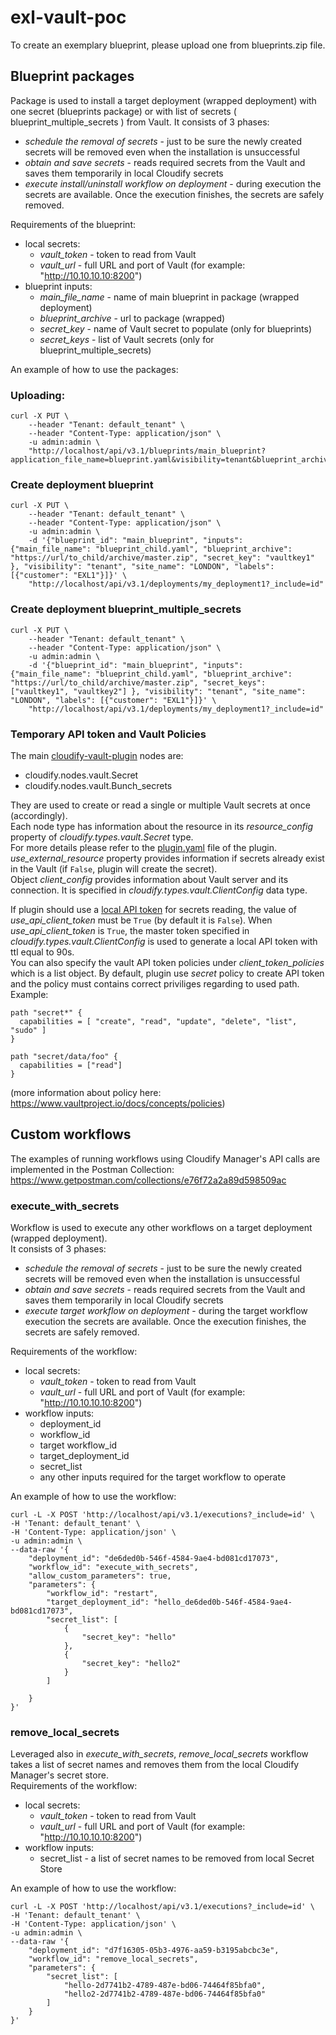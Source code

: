 # exl-vault-poc

To create an exemplary blueprint, please upload one from blueprints.zip file.  

## Blueprint packages
Package is used to install a target deployment (wrapped deployment) with one secret (blueprints package) or with list of secrets ( blueprint_multiple_secrets ) from Vault.
It consists of 3 phases:

 - _schedule the removal of secrets_ - just to be sure the newly created secrets will be removed even when the installation is unsuccessful
 - _obtain and save secrets_ - reads required secrets from the Vault and saves them temporarily in local Cloudify secrets
 - _execute install/uninstall workflow on deployment_ - during execution the secrets are available. Once the execution finishes, the secrets are safely removed.

Requirements of the blueprint:

 - local secrets:
   - _vault_token_ - token to read from Vault
   - _vault_url_ - full URL and port of Vault (for example: "http://10.10.10.10:8200")
 - blueprint inputs:
   - _main_file_name_ - name of main blueprint in package (wrapped deployment)
   - _blueprint_archive_ - url to package (wrapped)
   - _secret_key_ - name of Vault secret to populate (only for blueprints)
   - _secret_keys_ - list of Vault secrets (only for blueprint_multiple_secrets)

An example of how to use the packages:

### Uploading:
```
curl -X PUT \
    --header "Tenant: default_tenant" \
    --header "Content-Type: application/json" \
    -u admin:admin \
    "http://localhost/api/v3.1/blueprints/main_blueprint?application_file_name=blueprint.yaml&visibility=tenant&blueprint_archive_url=https://url/to/archive/master.zip&labels=customer=EXL1"
```

### Create deployment blueprint
```
curl -X PUT \
    --header "Tenant: default_tenant" \
    --header "Content-Type: application/json" \
    -u admin:admin \
    -d '{"blueprint_id": "main_blueprint", "inputs": {"main_file_name": "blueprint_child.yaml", "blueprint_archive": "https://url/to_child/archive/master.zip", "secret_key": "vaultkey1" }, "visibility": "tenant", "site_name": "LONDON", "labels": [{"customer": "EXL1"}]}' \
    "http://localhost/api/v3.1/deployments/my_deployment1?_include=id"
```

### Create deployment  blueprint_multiple_secrets
```
curl -X PUT \
    --header "Tenant: default_tenant" \
    --header "Content-Type: application/json" \
    -u admin:admin \
    -d '{"blueprint_id": "main_blueprint", "inputs": {"main_file_name": "blueprint_child.yaml", "blueprint_archive": "https://url/to_child/archive/master.zip", "secret_keys": ["vaultkey1", "vaultkey2"] }, "visibility": "tenant", "site_name": "LONDON", "labels": [{"customer": "EXL1"}]}' \
    "http://localhost/api/v3.1/deployments/my_deployment1?_include=id"
```
### Temporary API token and Vault Policies
The main [cloudify-vault-plugin](https://github.com/ahmadiesa-abu/cloudify-vault-plugin/tree/exl_changes) nodes are:
- cloudify.nodes.vault.Secret
- cloudify.nodes.vault.Bunch_secrets

They are used to create or read a single or multiple Vault secrets at once (accordingly).  
Each node type has information about the resource in its _resource_config_ property of _cloudify.types.vault.Secret_ type.  
For more details please refer to the [plugin.yaml](https://github.com/ahmadiesa-abu/cloudify-vault-plugin/blob/exl_changes/plugin.yaml) file of the plugin.  
_use_external_resource_ property provides information if secrets already exist in the Vault (if `False`, plugin will create the secret).  
Object _client_config_ provides information about Vault server and its connection. It is specified in _cloudify.types.vault.ClientConfig_ data type.  

If plugin should use a [local API token](https://www.vaultproject.io/api-docs/auth/token) for secrets reading, the value of _use_api_client_token_ must be `True` (by default it is `False`). When _use_api_client_token_ is `True`, the master token specified in _cloudify.types.vault.ClientConfig_ is used to generate a local API token with ttl equal to 90s.  
You can also specify the vault API token policies under _client_token_policies_ which is a list object.
By default, plugin use _secret_ policy to create API token and the policy must contains correct priviliges regarding to used path.  
Example:
```
path "secret*" {
  capabilities = [ "create", "read", "update", "delete", "list", "sudo" ]
}

path "secret/data/foo" {
  capabilities = ["read"]
}
```
(more information about policy here: https://www.vaultproject.io/docs/concepts/policies)

## Custom workflows
The examples of running workflows using Cloudify Manager's API calls are implemented in the Postman Collection: https://www.getpostman.com/collections/e76f72a2a89d598509ac

### execute_with_secrets

Workflow is used to execute any other workflows on a target deployment (wrapped deployment).  
It consists of 3 phases:
 - _schedule the removal of secrets_ - just to be sure the newly created secrets will be removed even when the installation is unsuccessful
 - _obtain and save secrets_ - reads required secrets from the Vault and saves them temporarily in local Cloudify secrets
 - _execute target workflow on deployment_ - during the target workflow execution the secrets are available. Once the execution finishes, the secrets are safely removed.

Requirements of the workflow:
 - local secrets:
    - _vault_token_ - token to read from Vault
    - _vault_url_ - full URL and port of Vault (for example: "http://10.10.10.10:8200")
 - workflow inputs:
    - deployment_id
    - workflow_id
    - target workflow_id
    - target_deployment_id
    - secret_list
    - any other inputs required for the target workflow to operate

An example of how to use the workflow:
```
curl -L -X POST 'http://localhost/api/v3.1/executions?_include=id' \
-H 'Tenant: default_tenant' \
-H 'Content-Type: application/json' \
-u admin:admin \
--data-raw '{
    "deployment_id": "de6ded0b-546f-4584-9ae4-bd081cd17073",
    "workflow_id": "execute_with_secrets",
    "allow_custom_parameters": true,
    "parameters": {
        "workflow_id": "restart",
        "target_deployment_id": "hello_de6ded0b-546f-4584-9ae4-bd081cd17073",
        "secret_list": [
            {
                "secret_key": "hello"
            },
            {
                "secret_key": "hello2"
            }
        ]

    }
}'
```

### remove_local_secrets

Leveraged also in _execute_with_secrets_, _remove_local_secrets_ workflow takes a list of secret names and removes them from the local Cloudify Manager's secret store.  
Requirements of the workflow:
 - local secrets:
    - _vault_token_ - token to read from Vault
    - _vault_url_ - full URL and port of Vault (for example: "http://10.10.10.10:8200")
 - workflow inputs:
    - secret_list - a list of secret names to be removed from local Secret Store

An example of how to use the workflow:
```
curl -L -X POST 'http://localhost/api/v3.1/executions?_include=id' \
-H 'Tenant: default_tenant' \
-H 'Content-Type: application/json' \
-u admin:admin \
--data-raw '{
    "deployment_id": "d7f16305-05b3-4976-aa59-b3195abcbc3e",
    "workflow_id": "remove_local_secrets",
    "parameters": {
        "secret_list": [
            "hello-2d7741b2-4789-487e-bd06-74464f85bfa0",
            "hello2-2d7741b2-4789-487e-bd06-74464f85bfa0"
        ]
    }
}'
```
